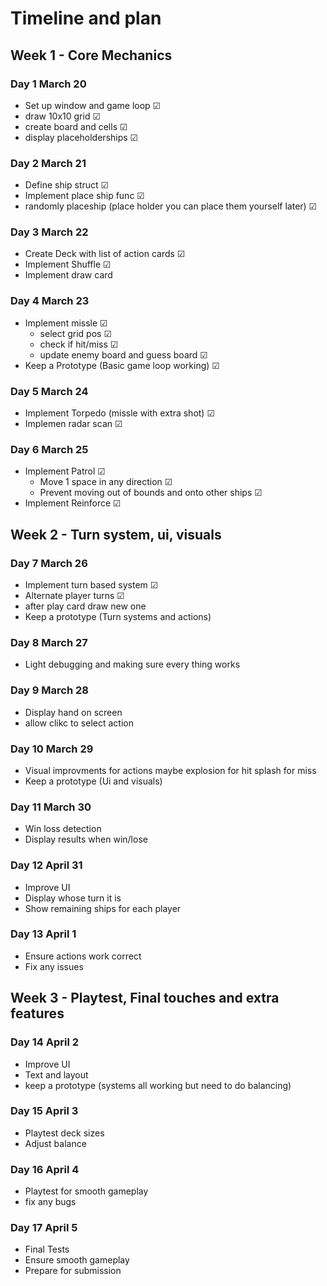 # Timeline and plan

## Week 1 - Core Mechanics 

### Day 1 March 20
- Set up window and game loop &#x2611;
- draw 10x10 grid &#x2611;
- create board and cells &#x2611;
- display placeholderships &#x2611;

### Day 2 March 21
- Define ship struct &#x2611;
- Implement place ship func &#x2611;
- randomly placeship (place holder you can place them yourself later) &#x2611;

### Day 3 March 22
- Create Deck with list of action cards  &#x2611;
- Implement Shuffle &#x2611;
- Implement draw card

### Day 4 March 23
- Implement missle &#x2611;
    - select grid pos &#x2611;
    - check if hit/miss &#x2611;
    - update enemy board and guess board &#x2611;
- Keep a Prototype (Basic game loop working) &#x2611;

### Day 5 March 24
- Implement Torpedo (missle with extra shot) &#x2611;
- Implemen radar scan &#x2611;

### Day 6 March 25
- Implement Patrol &#x2611;
    - Move 1 space in any direction &#x2611;
    - Prevent moving out of bounds and onto other ships &#x2611;
- Implement Reinforce &#x2611;

## Week 2 - Turn system, ui, visuals

### Day 7 March 26
- Implement turn based system &#x2611;
- Alternate player turns &#x2611;
- after play card draw new one
- Keep a prototype (Turn systems and actions)


### Day 8 March 27
- Light debugging and making sure every thing works

### Day 9 March 28
- Display hand on screen
- allow clikc to select action

### Day 10 March 29
- Visual improvments for actions maybe explosion for hit splash for miss
- Keep a prototype (Ui and visuals)

### Day 11 March 30
- Win loss detection
- Display results when win/lose

### Day 12 April 31
- Improve UI
- Display whose turn it is
- Show remaining ships for each player

### Day 13 April 1
- Ensure actions work correct
- Fix any issues

## Week 3 - Playtest, Final touches and extra features 

### Day 14 April 2
- Improve UI
- Text and layout
- keep a prototype (systems all working but need to do balancing)

### Day 15 April 3
- Playtest deck sizes
- Adjust balance

### Day 16 April 4
- Playtest for smooth gameplay
- fix any bugs

### Day 17 April 5
- Final Tests
- Ensure smooth gameplay
- Prepare for submission
